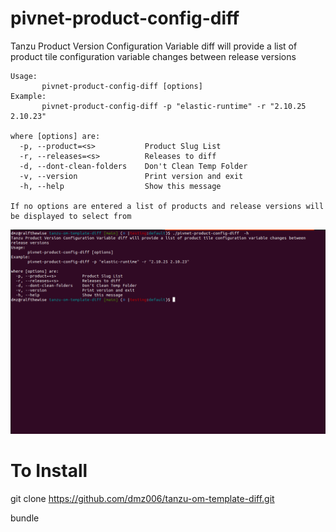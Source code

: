 # pivnet-product-config-diff

Tanzu Product Version Configuration Variable diff will provide a list of product tile configuration variable changes
between release versions

```
Usage:
       pivnet-product-config-diff [options]
Example:
       pivnet-product-config-diff -p "elastic-runtime" -r "2.10.25 2.10.23"

where [options] are:
  -p, --product=<s>           Product Slug List
  -r, --releases=<s>          Releases to diff
  -d, --dont-clean-folders    Don't Clean Temp Folder
  -v, --version               Print version and exit
  -h, --help                  Show this message

If no options are entered a list of products and release versions will be displayed to select from
```
![alt text](https://raw.githubusercontent.com/dmz006/tanzu-om-template-diff/main/images/tanzu-product-config-diff.png "Sample Output")

# To Install
git clone https://github.com/dmz006/tanzu-om-template-diff.git

bundle
